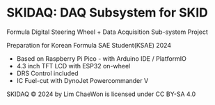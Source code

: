 # SKIDAQ: DAQ Subsystem for SKID
Formula Digital Steering Wheel + Data Acquisition Sub-system Project

Preparation for Korean Formula SAE Student(KSAE) 2024

- Based on Raspberry Pi Pico - with Arduino IDE / PlatformIO
- 4.3 inch TFT LCD with ESP32 on-wheel
- DRS Control included
- IC Fuel-cut with DynoJet Powercommander V

SKIDAQ © 2024 by Lim ChaeWon is licensed under CC BY-SA 4.0